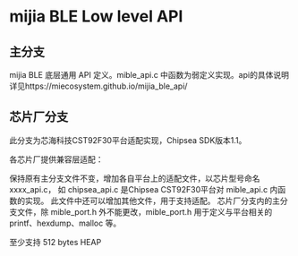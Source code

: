 # mijia BLE Low level API
## 主分支
mijia BLE 底层通用 API 定义。mible_api.c 中函数为弱定义实现。api的具体说明详见https://miecosystem.github.io/mijia_ble_api/
## 芯片厂分支
此分支为芯海科技CST92F30平台适配实现，Chipsea SDK版本1.1。

各芯片厂提供兼容层适配：

保持原有主分支文件不变，增加各自平台上的适配文件，以芯片型号命名 xxxx_api.c，
如 chipsea_api.c 是Chipsea CST92F30平台对 mible_api.c 内函数的实现。
此文件中还可以增加其他文件，用于支持适配。
芯片厂分支内的主分支文件，除 mible_port.h 外不能更改，mible_port.h 用于定义与平台相关的 printf、hexdump、malloc 等。

至少支持 512 bytes HEAP
